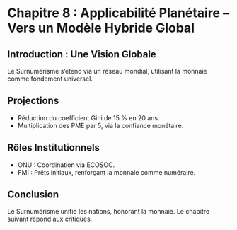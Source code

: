 # Chapitre 8 : Applicabilité Planétaire – Vers un Modèle Hybride Global

## Introduction : Une Vision Globale

Le Surnumérisme s’étend via un réseau mondial, utilisant la monnaie comme fondement universel. <!-- NOTE : Ajouter un rôle pour l'Union Africaine -->

## Projections

- Réduction du coefficient Gini de 15 % en 20 ans.  
- Multiplication des PME par 5, via la confiance monétaire. <!-- NOTE : Projection pour l'Afrique subsaharienne -->

## Rôles Institutionnels

- ONU : Coordination via ECOSOC.  
- FMI : Prêts initiaux, renforçant la monnaie comme numéraire. <!-- NOTE : Inclure la BAD pour l'Afrique -->

## Conclusion

Le Surnumérisme unifie les nations, honorant la monnaie. Le chapitre suivant répond aux critiques. <!-- NOTE : Transition avec un défi africain -->